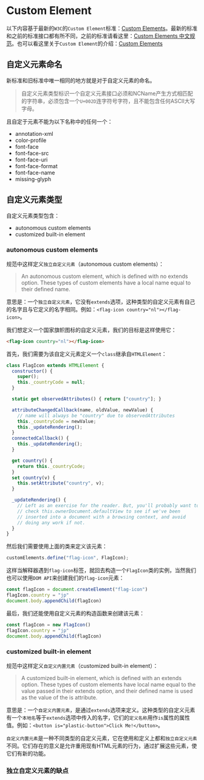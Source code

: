 Custom Element
========

以下内容基于最新的`W3C`的`Custom Element`标准：[Custom Elements](http://w3c.github.io/webcomponents/spec/custom/)。最新的标准和之前的标准接口都有所不同，之前的标准请看这里：[Custom Elements 中文规范](http://w3c-html-ig-zh.github.io/webcomponents/spec-zh/custom/)。也可以看这里关于`Custom Element`的介绍：[Custom Elements](http://www.html5rocks.com/zh/tutorials/webcomponents/customelements/)

## 自定义元素命名

新标准和旧标准中唯一相同的地方就是对于自定义元素的命名。

> 自定义元素类型标识一个自定义元素接口必须和NCName产生方式相匹配的字符串，必须包含一个`U+002D`连字符号字符，且不能包含任何ASCII大写字母。

且自定于元素不能为以下名称中的任何一个：

- annotation-xml
- color-profile
- font-face
- font-face-src
- font-face-uri
- font-face-format
- font-face-name
- missing-glyph

## 自定义元素类型

自定义元素类型包含：

- autonomous custom elements
- customized built-in element

### autonomous custom elements

规范中这样定义`独立自定义元素`（autonomous custom elements）：

> An autonomous custom element, which is defined with no extends option. These types of custom elements have a local name equal to their defined name.

意思是：一个`独立自定义元素`，它没有`extends`选项，这种类型的自定义元素有自己的名字且与它定义的名字相同。例如：`<flag-icon country="nl"></flag-icon>`。

我们想定义一个国家旗帜图标的自定义元素，我们的目标是这样使用它：

```html
<flag-icon country="nl"></flag-icon>
```

首先，我们需要为该自定义元素定义一个`class`继承自`HTMLElement`：

```js
class FlagIcon extends HTMLElement {
  constructor() {
    super();
    this._countryCode = null;
  }

  static get observedAttributes() { return ["country"]; }

  attributeChangedCallback(name, oldValue, newValue) {
    // name will always be "country" due to observedAttributes
    this._countryCode = newValue;
    this._updateRendering();
  }
  connectedCallback() {
    this._updateRendering();
  }

  get country() {
    return this._countryCode;
  }
  set country(v) {
    this.setAttribute("country", v);
  }

  _updateRendering() {
    // Left as an exercise for the reader. But, you'll probably want to
    // check this.ownerDocument.defaultView to see if we've been
    // inserted into a document with a browsing context, and avoid
    // doing any work if not.
  }
}
```

然后我们需要使用上面的类来定义该元素：

```js
customElements.define("flag-icon", FlagIcon);
```

这样当解释器遇到`flag-icon`标签，就回去构造一个`FlagIcon`类的实例，当然我们也可以使用`DOM API`来创建我们的`flag-icon`元素：

```js
const flagIcon = document.createElement("flag-icon")
flagIcon.country = "jp"
document.body.appendChild(flagIcon)
```

最后，我们还能使用自定义元素的构造函数来创建该元素：

```js
const flagIcon = new FlagIcon()
flagIcon.country = "jp"
document.body.appendChild(flagIcon)
```

### customized built-in element

规范中这样定义`自定义内置元素`（customized built-in element）：

> A customized built-in element, which is defined with an extends option. These types of custom elements have local name equal to the value passed in their extends option, and their defined name is used as the value of the is attribute.

意思是：一个`自定义内置元素`，是通过`extends`选项来定义。这种类型的自定义元素有一个`本地名`等于`extends`选项中传入的名字，它们的`定义名称`用作`is`属性的属性值。例如：`<button is="plastic-button">Click Me!</button>`。

`自定义内置元素`是一种不同类型的自定义元素，它在使用和定义上都和`独立自定义元素`不同。它们存在的意义是允许重用现有HTML元素的行为，通过扩展这些元素，使它们有新的功能。

### 独立自定义元素的缺点
